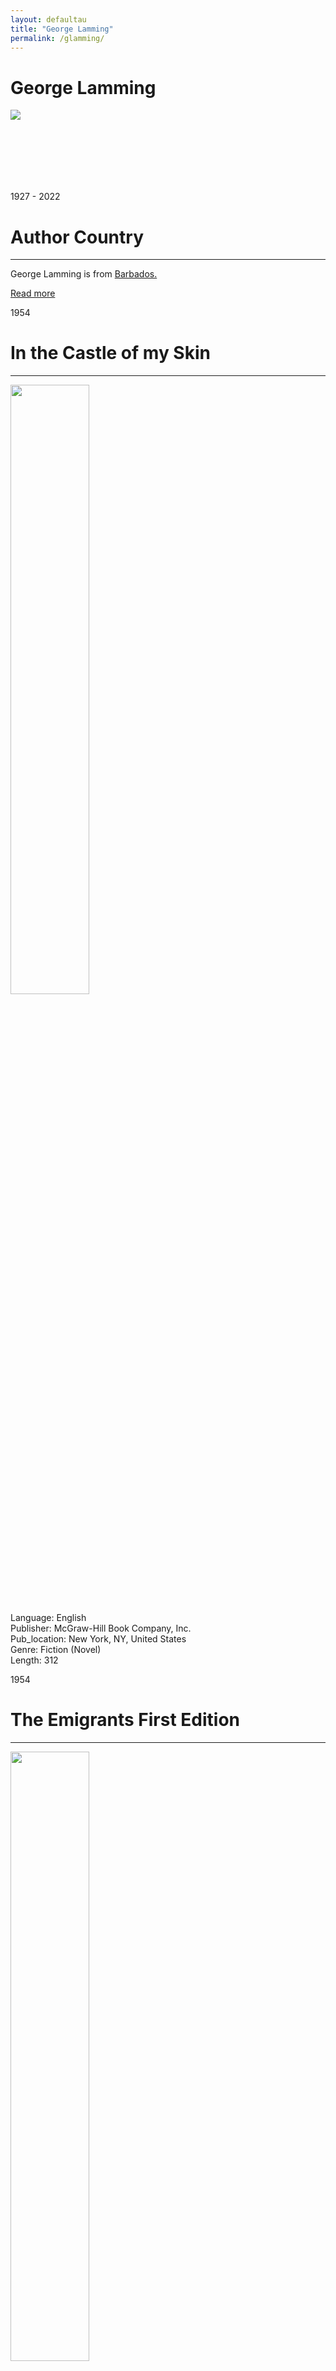 ```yaml
---
layout: defaultau
title: "George Lamming"
permalink: /glamming/
---
```

<!-- partial:index.partial.html -->
<div class="content">
    <h1>George Lamming</h1>
    <div class="quote">
        <div><img src="https://gisbarbados.gov.bb/wp-content/uploads/2022/06/George-Lamming_edit.jpg" class="logo"></div>
    </div>
    <div class="timeline">
        <div style="padding-bottom:100px;"></div>
        <div class="block">
            <div class="date right"><p class="right"> 1927 - 2022 </p></div>
            <div class="dot"></div>
            <div class="left first">
            <div class="author_country">
                <h1>Author Country</h1><hr>
          <div class="aclocation">  <p>George Lamming is from <a href="{{ site.baseurl }}/12"> Barbados.</a></p></div>
              <div class="acreadmore">  <a href="https://en.wikipedia.org/wiki/George_Lamming" target="_blank">Read more</a> </div>
            </div>
            </div>
        </div>
        <div class="block">
            <div class="date left"><p class="left">1954</p></div>
            <div class="dot"></div>
            <div class="right">
                <h1>In the Castle of my Skin</h1><hr>
                <p><img src="https://upload.wikimedia.org/wikipedia/en/2/28/InTheCastleOfMySkin.jpg" height="50%" width = "50%"></p>
                <p>
                Language: English <br/>
                Publisher: McGraw-Hill Book Company, Inc. <br/>
                Pub_location: New York, NY, United States <br/>
                Genre: Fiction (Novel) <br/>
                Length: 312 <br/>                   </p>
            </div>
        </div>
        <div class="block">
            <div class="date right"><p class="right">1954</p></div>
            <div class="dot"></div>
            <div class="left">
                <h1>The Emigrants First Edition</h1><hr>
                <p><img src="https://images-na.ssl-images-amazon.com/images/I/41iW0tj5KCL.jpg"  height="50%" width = "50%"></p>
                <p>
                Language: English <br/>
                Publisher: McGraw-Hill Book Company, Inc. <br/>
                Pub_location: New York, NY, United States <br/>
                Genre: Fiction (Novel) <br/>
                Length: 271 <br/>                       </p>
            </div>
        </div>
        <div class="block">
            <div class="date left"><p class="left hide">1960</p></div>
            <div class="dot"></div>
            <div class="right hide">
                <h1>The Pleasures Of Exile</h1><hr>
                <p><img src="https://books.google.dm/books/content?id=89zPAAAAMAAJ&printsec=frontcover&img=1&zoom=1&imgtk=AFLRE70CjoMH-61GthngthjU9Bwp_sxBA8yruFBRvwtDa347RjIE0t1nk2P4hjSY6w7-oFyoGvg9TGOPzWvk5P0yKggbjxMz7enasWpQFys0v1MXiF3rl2JL57ICiKgOlyszlkFHPMHM" height="50%" width = "50%"></p>
                <p>
                Language: English <br/>
                Publisher: University of Michigan Press <br/>
                Pub_location: Ann Arbor, MI, United States <br/>
                Genre: Fiction (Novel) <br/>
                Length: 260 <br/>                </p>
            </div>
        </div>
        <div class="block">
            <div class="date right"><p class="right hide">1972</p></div>
            <div class="dot"></div>
            <div class="left hide">
                <h1>Natives Of My Person</h1><hr>
                <p><img src="https://pictures.abebooks.com/isbn/9780030866470-us.jpg" height="50%" width = "50%"></p>
                <p>
                Language: English <br/>
                Publisher:Holt, Rinehart and Winston <br/>
                Pub_location: New York, NY, United States <br/>
                Genre: Fiction (Novel) <br/>
                Length: 345 <br/>                                </p>
            </div>
        </div>
        <div class="block">
            <div class="date left"><p class="left hide">1972</p></div>
            <div class="dot"></div>
            <div class="right hide">
                <h1>Water With Berries</h1><hr>
                <p><img src="https://books.google.dm/books/content?id=9I8tAAAAYAAJ&printsec=frontcover&img=1&zoom=1&imgtk=AFLRE73dDZBbRM3J_Wl6zTIWePfjAB2rWICmG_w3SNVG682sOIVX1tv39lHDrjJE1LbGaJvp6ky6EfrcSQww4WXSpAwfZ3wCQvIriS4qq7XxsN_qR0eVEooeR0f1dYriToY6WdrwQxv4" height="50%" width = "50%"></p>
                <p>
                Language: English <br/>
                Publisher:Holt, Rinehart and Winston <br/>
                Pub_location: New York, NY, United States <br/>
                Genre: Fiction (Novel) <br/>
                Length: 248 <br/>                     </p>
            </div>
        </div>
        <div class="block">
            <div class="date right"><p class="right hide">1974</p></div>
            <div class="dot"></div>
            <div class="left hide">
                <h1>Cannon Shot And Glass Beads: Modern Black Writing</h1><hr>
                <p><img src="https://images-na.ssl-images-amazon.com/images/I/4160885ZF0L._SY291_BO1,204,203,200_QL40_FMwebp_.jpg" height="50%" width = "50%" ></p>
                <p>
                Language: English <br/>
                Publisher: Pan Books <br/>
                Pub_location: London, England <br/>
                Genre: Anthology <br/>
                Length: 286 <br/>                  </p>
            </div>
        </div>
        <div class="block">
            <div class="date left"><p class="left">1980</p></div>
            <div class="dot"></div>
            <div class="right hide">
                <h1>The Emigrants</h1><hr>
                <p><img src="https://books.google.dm/books/content?id=_gsJAQAAIAAJ&printsec=frontcover&img=1&zoom=1&imgtk=AFLRE70sP_bR-eOAD72iFl-rpL6t4RMdcIAs_2bGfpiyrpn39Q9fwfys9yGPSgwca4n4AUvNXNBmt1PLrYp_yU2ATRDVzIGto9Tk-H8Z6M1GZQFdBmSdNVbmH_DhWu8XhzQ-MMWioQGK" height="50%" width = "50%" ></p>
                <p>
                Language: English <br/>
                Publisher: Allison & Busby <br/>
                Pub_location: London, England <br/>
                Genre: Fiction (Novel) <br/>
                Length: 272 <br/>                   </p>
            </div>
        </div>
       <div class="block">
            <div class="date right"><p class="right hide">1981</p></div>
            <div class="dot"></div>
            <div class="left hide">
                <h1>Of Age And Danger</h1><hr>
                <p><img src="https://gisbarbados.gov.bb/wp-content/uploads/2022/06/George-Lamming_edit.jpg" height="50%" width = "50%" ></p>
                <p>
                Language: English <br/>
                Publisher: Allison & Busby <br/>
                Pub_location: London, England <br/>
                Genre: Fiction (Novel) <br/>
                Length: 412 <br/>                  </p>
            </div>
        </div>
        <div class="block">
            <div class="date left"><p class="left">1981</p></div>
            <div class="dot"></div>
            <div class="right hide">
                <h1>Of Age And Innocence</h1><hr>
                <p><img src="https://books.google.dm/books/content?id=gY8tAAAAYAAJ&printsec=frontcover&img=1&zoom=1&imgtk=AFLRE700RJMevzlK9uDOQ9Z3v_2wSe9a0CODztAPOtI8wi9i0oHuDAIgUNfTYnY-CUNM4WPFpSk1yUxbomZt1-j9LwqPqi9cqgsk-YUaNt8mHky8mHw2dAr29r0FCADkd7EQTVEkf2Te" height="50%" width = "50%" ></p>
                <p>
                Language: English <br/>
                Publisher: Allison & Busby <br/>
                Pub_location: London, England <br/>
                Genre: Fiction (Novel) <br/>
                Length: 412 <br/>                   </p>
            </div>
        </div>
       <div class="block">
       <div class="date right"><p class="right hide">1981</p></div>
            <div class="dot"></div>
            <div class="left hide">
                <h1>In The Castle Of My Skin</h1><hr>
                <p><img src="https://gisbarbados.gov.bb/wp-content/uploads/2022/06/George-Lamming_edit.jpg" height="50%" width = "50%" ></p>
                <p>
                Language: English <br/>
                Publisher: Longman Inc. <br/>
                Pub_location: Harlow, England <br/>
                Genre: Fiction (Novel) <br/>
                Length: 303 <br/>                  </p>
            </div>
        </div>
        <div class="block">
            <div class="date left"><p class="left">1982</p></div>
            <div class="dot"></div>
            <div class="right hide">
                <h1>Season Of Adventure</h1><hr>
                <p><img src="https://soundsoftheuniverse.com/img/ZEFFZ0tZa29aMmh2MHVxRnFMYWE4UT09/adventureseason.jpg" height="50%" width = "50%" ></p>
                <p>
                Language: English <br/>
                Publisher: Allison & Busby <br/>
                Pub_location: London, England <br/>
                Genre: Fiction (Novel) <br/>
                Length: 336 <br/>                   </p>
            </div>
        </div>
               <div class="block">
           <div class="date right"><p class="right hide">1982</p></div>
            <div class="dot"></div>
            <div class="left hide">
                <h1>The Emigrants</h1><hr>
                <p><img src="https://gisbarbados.gov.bb/wp-content/uploads/2022/06/George-Lamming_edit.jpg" height="50%" width = "50%" ></p>
                <p>
                Language: English <br/>
                Publisher: Allison & Busby <br/>
                Pub_location: London, England <br/>
                Genre: Fiction (Novel) <br/>
                Length: 300 <br/>                  </p>
            </div>
        </div>
        <div class="block">
            <div class="date left"><p class="left">1983</p></div>
            <div class="dot"></div>
            <div class="right hide">
                <h1>The Pleasures Of Exile</h1><hr>
                <p><img src="https://i.gr-assets.com/images/S/compressed.photo.goodreads.com/books/1394344154l/1375983.jpg" width = "50%" ></p>
                <p>
                Language: English <br/>
                Publisher: University Microfilms International <br/>
                Pub_location: Ann Arbor, MI, United States <br/>
                Genre: Fiction (Novel) <br/>
                Length: 260 <br/>                   </p>
            </div>
        </div>
               <div class="block">
            <div class="date right"><p class="right hide">1984</p></div>
            <div class="dot"></div>
            <div class="left hide">
                <h1>The Pleasures Of Exile</h1><hr>
                <p><img src="https://gisbarbados.gov.bb/wp-content/uploads/2022/06/George-Lamming_edit.jpg" height="50%" width = "50%" ></p>
                <p>
                Language: English <br/>
                Publisher: Allison & Busby <br/>
                Pub_location: London, England <br/>
                Genre: Fiction (Novel) <br/>
                Length: 260 <br/>                  </p>
            </div>
        </div>
        <div class="block">
            <div class="date left"><p class="left">1985</p></div>
            <div class="dot"></div>
            <div class="right hide">
                <h1>A Wedding In Spring</h1><hr>
                <p><img src="https://pictures.abebooks.com/inventory/md/md19299061019.jpg" width = "50%" ></p>
                <p>
                Language: Spanish <br/>
                Publisher: Casa de las Américas <br/>
                Pub_location: Havana, Cuba <br/>
                Genre: Fiction (Novel) <br/>
                Translation: y
                Length: 15 <br/>                   </p>
            </div>
        </div>
               <div class="block">
         <div class="date right"><p class="right hide">1986</p></div>
            <div class="dot"></div>
            <div class="left hide">
                <h1>In The Castle Of My Skin / With A Critical Introduction By David Williams</h1><hr>
                <p><img src="https://gisbarbados.gov.bb/wp-content/uploads/2022/06/George-Lamming_edit.jpg" height="50%" width = "50%" ></p>
                <p>
                Language: English <br/>
                Publisher: Longman Inc. <br/>
                Pub_location: Harlow, England <br/>
                Genre: Fiction (Novel) <br/>
                Length: 295 <br/>                  </p>
            </div>
        </div>
        <div class="block">
            <div class="date left"><p class="left">1986</p></div>
            <div class="dot"></div>
            <div class="right hide">
                <h1>Natives Of My Person</h1><hr>
                <p><img src="https://images-na.ssl-images-amazon.com/images/I/41jNf3hb9RL._SX329_BO1,204,203,200_.jpg" width = "50%" ></p>
                <p>
                Language: English <br/>
                Publisher: Allison & Busby <br/>
                Pub_location: London, England <br/>
                Genre: Fiction (Novel) <br/>
                Length: 350 <br/>                   </p>
            </div>
        </div>
               <div class="block">
             <div class="date right"><p class="right hide">1986</p></div>
            <div class="dot"></div>
            <div class="left hide">
                <h1>The Role Of Intellectual Workers In Processes Of Social Transformation In Thirld World Countries</h1><hr>
                <p><img src="https://gisbarbados.gov.bb/wp-content/uploads/2022/06/George-Lamming_edit.jpg" height="50%" width = "50%" ></p>
                <p>
                Language: English <br/>
                Publisher: Organisatie van Patriottische Intellektuelen in Suriname (ORPIS) <br/>
                Pub_location: Paramaribo, Suriname <br/>
                Genre: Poem <br/>
                Length: 31 <br/>                  </p>
            </div>
        </div>
        <div class="block">
            <div class="date left"><p class="left">1987</p></div>
            <div class="dot"></div>
            <div class="right hide">
                <h1>En El Castillo De Mi Piel</h1><hr>
                <p><img src="https://www.alcanalibros.com/1135925.jpg" height="50%"  width = "50%" ></p>
                <p>
                Language: Spanish <br/>
                Publisher: Longman Inc. <br/>
                Pub_location: New York, NY, United States <br/>
                Genre: Fiction (Novel) <br/>
                Translation: y <br/>
                Length: 410 <br/>                   </p>
            </div>
        </div>
               <div class="block">
               <div class="date right"><p class="right hide">1988</p></div>
            <div class="dot"></div>
            <div class="left hide">
                <h1>Partes De Mi Ser</h1><hr>
                <p><img src="https://images-na.ssl-images-amazon.com/images/I/51-Jop0SNJL._SX347_BO1,204,203,200_.jpg" height="50%" width = "50%" ></p>
                <p>
                Language: Spanish <br/>
                Publisher: Casa de las Américas <br/>
                Pub_location: Havana, Cuba <br/>
                Genre: Fiction (Novel) <br/>
                Translatin: y
                Length: 518 <br/>                  </p>
            </div>
        </div>
        <div class="block">
            <div class="date left"><p class="left">1990</p></div>
            <div class="dot"></div>
            <div class="right hide">
                <h1> Physiology Of Reproduction</h1><hr>
                <p><img src="https://gisbarbados.gov.bb/wp-content/uploads/2022/06/George-Lamming_edit.jpg" width = "50%" ></p>
                <p>
                Language: English <br/>
                Publisher: Churchill Livingstone <br/>
                Pub_location: Edinburgh, England <br/>
                Genre: Nonfiction Book <br/>
                Length: 842 <br/>                   </p>
            </div>
        </div>
               <div class="block">
                <div class="date right"><p class="right hide">1990</p></div>
            <div class="dot"></div>
            <div class="left hide">
                <h1>Reproduction In The Male</h1><hr>
                <p><img src="https://gisbarbados.gov.bb/wp-content/uploads/2022/06/George-Lamming_edit.jpg" height="50%" width = "50%" ></p>
                <p>
                Language: English <br/>
                Publisher:Chapman & Hall <br/>
                Pub_location: London, England <br/>
                Genre: Nonfiction Book <br/>
                Length: 966 <br/>                  </p>
            </div>
        </div>
        <div class="block">
            <div class="date left"><p class="left">1991</p></div>
            <div class="dot"></div>
            <div class="right hide">
                <h1> In The Castle Of My Skin </h1><hr>
                <p><img src="https://books.google.dm/books/content?id=GCCXXoxlitAC&printsec=frontcover&img=1&zoom=1&edge=curl&imgtk=AFLRE70rvNlfzAbmyr30wABKED4toqOaMx7-qJAkIqh7StNGPkou1rBYT-cAQG9Ap5E3IeQLNK_WFY2DI-JOgD7x7qPGTlYexXA9NG7oJaQ8_izUJVMWas8Rztpj9rCCbExzJ1uAUHbP" width = "50%" height="50%" ></p>
                <p>
                Language: English <br/>
                Publisher: University of Michigan Press <br/>
                Pub_location: Ann Arbor, MI, United States <br/>
                Genre: Fiction (Novel) <br/>
                Length: 348 <br/>                   </p>
            </div>
        </div>
               <div class="block">
                <div class="date right"><p class="right hide">1992</p></div>
            <div class="dot"></div>
            <div class="left hide">
                <h1>The Pleasures Of Exile</h1><hr>
                <p><img src="https://books.google.dm/books/content?id=hUw6Gkhj5IcC&printsec=frontcover&img=1&zoom=1&edge=curl&imgtk=AFLRE70GHIU7_1fZXR2jNuj4W17-v2ODU4wb6NhuAxah-DN1Y1CesmA0XZdquQ0qGMaxdcR6EW0i6BeMT5GZmAfesDPr4mbxibR1jX6IwThh3RyWMNuHZWtvblfZlrv1YYMqs9Vuo9Ek" height="50%" width = "50%" ></p>
                <p>
                Language: English <br/>
                Publisher: University of Michigan Press <br/>
                Pub_location: Ann Arbor, MI, United States <br/>
                Genre: Fiction (Novel) <br/>
                Length: 264 <br/>                  </p>
            </div>
        </div>
        <div class="block">
            <div class="date left"><p class="left">1994</p></div>
            <div class="dot"></div>
            <div class="right hide">
                <h1> The Emigrants </h1><hr>
                <p><img src="https://images-na.ssl-images-amazon.com/images/I/311TPr8XQGL._SY291_BO1,204,203,200_QL40_FMwebp_.jpg" width = "50%" height="50%" ></p>
                <p>
                Language: English <br/>
                Publisher: University of Michigan Press <br/>
                Pub_location: Ann Arbor, MI, United States <br/>
                Genre: Fiction (Novel) <br/>
                Length: 300 <br/>                   </p>
            </div>
        </div>
               <div class="block">
                   <div class="date right"><p class="right hide">1999</p></div>
            <div class="dot"></div>
            <div class="left hide">
                <h1>Season Of Adventure</h1><hr>
                <p><img src="https://books.google.dm/books/content?id=AjH0gThd5k4C&printsec=frontcover&img=1&zoom=1&edge=curl&imgtk=AFLRE70phXxNksWNQYxAHGY6TgRobKETG0Nj2Sf6Zt8A4Uibz4EQgOXoOqn51YylY9iUTC7iLTwAmbA3KlbB6w3_feaVadIsDDtPHwnW7-LKUZSyu0gusWLS7y8e_rFrNqTC35rA_8Q3" height="50%" width = "50%" ></p>
                <p>
                Language: English <br/>
                Publisher: University of Michigan Press <br/>
                Pub_location: Ann Arbor, MI, United States <br/>
                Genre: Fiction (Novel) <br/>
                Length: 368 <br/>                  </p>
            </div>
        </div>
        <div class="block">
            <div class="date left"><p class="left">2000</p></div>
            <div class="dot"></div>
            <div class="right hide">
                <h1> Coming, Coming Home: Conversations II: Western Education And The Caribbean Intellectual </h1><hr>
                <p><img src="https://images-na.ssl-images-amazon.com/images/I/4150PDVX61L._SX308_BO1,204,203,200_.jpg" width = "50%" height="50%" ></p>
                <p>
                Language: English <br/>
                Publisher: House of Nehesi Publishers <br/>
                Pub_location: Philipsburg, St. Maarten <br/>
                Genre: Biography <br/>
                Length: 103 <br/>                   </p>
            </div>
        </div>
               <div class="block">
            <div class="date right"><p class="right hide">2005</p></div>
            <div class="dot"></div>
            <div class="left hide">
                <h1>The Pleasures Of Exile</h1><hr>
                <p><img src="https://books.google.dm/books/content?id=lxFxPwAACAAJ&printsec=frontcover&img=1&zoom=1&imgtk=AFLRE73SBmquI86F2TxfsYx51kQARZFei4WDuQ4_1LyBf9M--YoBN0NZGdHmL6-s_j234te2YydRrNj_cltzCwS8QdYmrOS29y9uoxU5NyOM4TIie0FnV7-KoG14a8uJqfY0VfYJzfOm" height="50%" width = "50%" ></p>
                <p>
                Language: English <br/>
                Publisher: Pluto Press <br/>
                Pub_location: London, England <br/>
                Genre: Fiction (Novel) <br/>
                Length: 260 <br/>                  </p>
            </div>
        </div>
        <div class="block">
            <div class="date left"><p class="left">2009</p></div>
            <div class="dot"></div>
            <div class="right hide">
                <h1> Sovereignty Of The Imagination: Conversation III </h1><hr>
                <p><img src="https://images-na.ssl-images-amazon.com/images/I/51dvmwy1fQL._SX329_BO1,204,203,200_.jpg" width = "50%" height="50%" ></p>
                <p>
                Language: English <br/>
                Publisher: House of Nehesi Publishers <br/>
                Pub_location: Philipsburg, St. Maarten <br/>
                Genre: Anthology <br/>
                Length: 82 <br/>                   </p>
            </div>
        </div>
               <div class="block">
          <div class="date right"><p class="right hide">2011</p></div>
            <div class="dot"></div>
            <div class="left hide">
                <h1>Of Age And Innocence</h1><hr>
                <p><img src="https://images-na.ssl-images-amazon.com/images/I/512ygKTM5yL._SY291_BO1,204,203,200_QL40_FMwebp_.jpg" height="50%" width = "50%" ></p>
                <p>
                Language: English <br/>
                Publisher:Peepal Tree Press <br/>
                Pub_location: Leeds, England <br/>
                Genre: Fiction (Novel) <br/>
                Length: 436 <br/>                  </p>
            </div>
        </div>
        <div class="block">
            <div class="date left"><p class="left hide">2016</p></div>
            <div class="dot"></div>
            <div class="right hide">
                <h1> Water With Berries </h1><hr>
                <p><img src="https://images-na.ssl-images-amazon.com/images/I/41JV0YkRAeS._SX325_BO1,204,203,200_.jpg" width = "50%" height="50%" ></p>
                <p>
                Language: English <br/>
                Publisher: Peepal Tree Press <br/>
                 Pub_location: Leeds, England <br/>
                Genre: Fiction (Novel) <br/>
                Length: 276 <br/>                   </p>
            </div>
        </div>
               <div class="block">
          <div class="date right"><p class="right hide">2017</p></div>
            <div class="dot"></div>
            <div class="left hide">
                <h1>In The Castle Of My Skin</h1><hr>
                <p><img src="https://images-na.ssl-images-amazon.com/images/I/51-RXrPQp4L._SY291_BO1,204,203,200_QL40_FMwebp_.jpg" height="50%" width = "50%" ></p>
                <p>
                Language: English <br/>
                Publisher: Penguin Books <br/>
                Pub_location: Westminster, LDN, England <br/>
                Genre: Fiction (Novel) <br/>
                Length: 348 <br/>                  </p>
            </div>
        </div>
</div>
<!-- partial -->
  <script src='https://cdnjs.cloudflare.com/ajax/libs/jquery/3.1.1/jquery.min.js'></script><script  src="assets/js/authorscript.js"></script>

